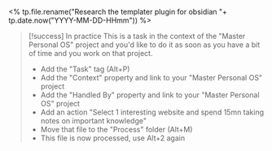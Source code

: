 <% tp.file.rename("Research the templater plugin for obsidian "+ tp.date.now("YYYY-MM-DD-HHmm")) %>
> [!success] In practice
> This is a task in the context of the "Master Personal OS" project and you'd like to do it as soon as you have a bit of time and you work on that project. 
> - Add the "Task" tag (Alt+P)
> - Add the "Context" property and link to your "Master Personal OS" project
> - Add the "Handled By" property and link to your "Master Personal OS" project
> - Add an action "Select 1 interesting website and spend 15mn taking notes on important knowledge" 
> - Move that file to the "Process" folder (Alt+M)
> - This file is now processed, use Alt+2 again
